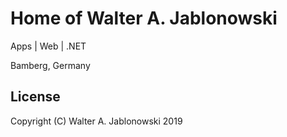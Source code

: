 # Home of Walter A. Jablonowski

Apps | Web | .NET

Bamberg, Germany


## License

Copyright (C) Walter A. Jablonowski 2019
